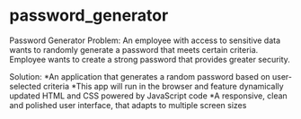 # password_generator
Password Generator
Problem:
An employee with access to sensitive data wants to randomly generate a password that meets certain criteria.
Employee wants to create a strong password that provides greater security.

Solution:
*An application that generates a random password based on user-selected criteria
*This app will run in the browser and feature dynamically updated HTML and CSS powered by JavaScript code
*A responsive, clean and polished user interface, that adapts to multiple screen sizes

